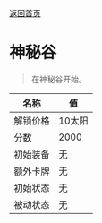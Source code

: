 [返回首页](index.md)  
# 神秘谷  
> 在神秘谷开始。  
  
名称  |  值  
----  |  ----  
解锁价格  |  10太阳  
分数  |  2000  
初始装备  |  无  
额外卡牌  |  无  
初始状态  |  无  
被动状态  |  无  

